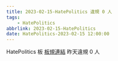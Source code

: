 ```yaml
---
title: 2023-02-15-HatePolitics 違規 0 人
tags:
    - HatePolitics
abbrlink: 2023-02-15-HatePolitics
date: HatePolitics-2023-02-15 12:00:00
---
```

HatePolitics 板 [板規連結](https://www.ptt.cc/bbs/HatePolitics/M.1617115262.A.D60.html)
昨天違規 0 人
